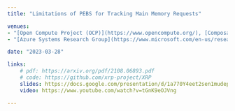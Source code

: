 ```yaml
---
title: "Limitations of PEBS for Tracking Main Memory Requests"

venues:
- "[Open Compute Project (OCP)](https://www.opencompute.org/), [Composable Memory System (CMS)](https://www.opencompute.org/projects/composable-memory-system), *May 2023*"
- "[Azure Systems Research Group](https://www.microsoft.com/en-us/research/group/azure-systems-research/) (Host by [Prof. Mark D. Hill](https://pages.cs.wisc.edu/~markhill/)), Microsoft, *March 2023*"

date: "2023-03-28"

links:
    # pdf: https://arxiv.org/pdf/2108.06893.pdf
    # code: https://github.com/xrp-project/XRP
    slides: https://docs.google.com/presentation/d/1a770Y4eet2sen1mudepXGofjo08tD66lr0xAlaHQeLc/edit?usp=sharing
    video: https://www.youtube.com/watch?v=tGnK9eOJVng

---
```

